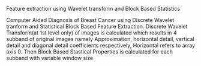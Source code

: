 Feature extraction using Wavelet transform and Block Based Statistics

Computer Aided Diagnosis of Breast Cancer using Discrete Wavelet tranform and Statistical Block Based Feature Extraction.
Discrete Wavelet Transform(at 1st level only) of images is calculated which results in 4 subband of original images namely
Approximation, horizontal detail, vertical detail and diagonal detail coefficients respectively, Horizontal refers to array axis 0.
Then Block Based Stastical Properties is calculated for each subband with variable window size


